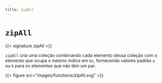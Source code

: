 ```yaml
---
title: zipAll
---
```


# `zipAll`

{{< signature zipAll >}}

`zipAll` cria uma coleção combinando cada elemento dessa coleção com o elemento que ocupa o mesmo índice em `bs`, fornecendo valores padrão `a` ou `b` para os elementos que não têm um par.

{{< figure src="images/functions/zipAll.svg" >}}
